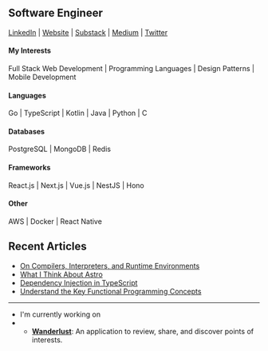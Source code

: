 ## Software Engineer
[LinkedIn](https://www.linkedin.com/in/mert-turkmenoglu/) | 
[Website](https://mertturkmenoglu.com/) |
[Substack](https://mertturkmenoglu.substack.com/) |
[Medium](https://medium.com/@mertturkmenoglu/) |
[Twitter](https://twitter.com/AsyncSquirrel/)
#### My Interests
Full Stack Web Development | Programming Languages | Design Patterns | Mobile Development
#### Languages
Go | TypeScript | Kotlin | Java | Python | C
#### Databases
PostgreSQL | MongoDB | Redis
#### Frameworks
React.js | Next.js | Vue.js | NestJS | Hono
#### Other
AWS | Docker | React Native

## Recent Articles
* [On Compilers, Interpreters, and Runtime Environments](https://mertturkmenoglu.com/blog/compilers-and-interpreters)
* [What I Think About Astro](https://mertturkmenoglu.com/blog/what-i-think-about-astro)
* [Dependency Injection in TypeScript](https://levelup.gitconnected.com/dependency-injection-in-typescript-2f66912d143c)
* [Understand the Key Functional Programming Concepts](https://medium.com/swlh/understand-the-key-functional-programming-concepts-bca440f1bcd6)

***
* I'm currently working on
* 
  * [**Wanderlust**](https://github.com/mertturkmenoglu/wanderlust): An application to review, share, and discover points of interests.
